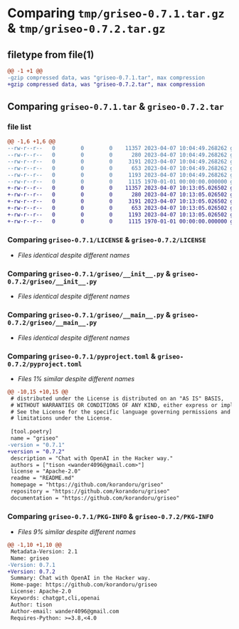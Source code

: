 # Comparing `tmp/griseo-0.7.1.tar.gz` & `tmp/griseo-0.7.2.tar.gz`

## filetype from file(1)

```diff
@@ -1 +1 @@
-gzip compressed data, was "griseo-0.7.1.tar", max compression
+gzip compressed data, was "griseo-0.7.2.tar", max compression
```

## Comparing `griseo-0.7.1.tar` & `griseo-0.7.2.tar`

### file list

```diff
@@ -1,6 +1,6 @@
--rw-r--r--   0        0        0    11357 2023-04-07 10:04:49.268262 griseo-0.7.1/LICENSE
--rw-r--r--   0        0        0      280 2023-04-07 10:04:49.268262 griseo-0.7.1/README.md
--rw-r--r--   0        0        0     3191 2023-04-07 10:04:49.268262 griseo-0.7.1/griseo/__init__.py
--rw-r--r--   0        0        0      653 2023-04-07 10:04:49.268262 griseo-0.7.1/griseo/__main__.py
--rw-r--r--   0        0        0     1193 2023-04-07 10:04:49.268262 griseo-0.7.1/pyproject.toml
--rw-r--r--   0        0        0     1115 1970-01-01 00:00:00.000000 griseo-0.7.1/PKG-INFO
+-rw-r--r--   0        0        0    11357 2023-04-07 10:13:05.026502 griseo-0.7.2/LICENSE
+-rw-r--r--   0        0        0      280 2023-04-07 10:13:05.026502 griseo-0.7.2/README.md
+-rw-r--r--   0        0        0     3191 2023-04-07 10:13:05.026502 griseo-0.7.2/griseo/__init__.py
+-rw-r--r--   0        0        0      653 2023-04-07 10:13:05.026502 griseo-0.7.2/griseo/__main__.py
+-rw-r--r--   0        0        0     1193 2023-04-07 10:13:05.026502 griseo-0.7.2/pyproject.toml
+-rw-r--r--   0        0        0     1115 1970-01-01 00:00:00.000000 griseo-0.7.2/PKG-INFO
```

### Comparing `griseo-0.7.1/LICENSE` & `griseo-0.7.2/LICENSE`

 * *Files identical despite different names*

### Comparing `griseo-0.7.1/griseo/__init__.py` & `griseo-0.7.2/griseo/__init__.py`

 * *Files identical despite different names*

### Comparing `griseo-0.7.1/griseo/__main__.py` & `griseo-0.7.2/griseo/__main__.py`

 * *Files identical despite different names*

### Comparing `griseo-0.7.1/pyproject.toml` & `griseo-0.7.2/pyproject.toml`

 * *Files 1% similar despite different names*

```diff
@@ -10,15 +10,15 @@
 # distributed under the License is distributed on an "AS IS" BASIS,
 # WITHOUT WARRANTIES OR CONDITIONS OF ANY KIND, either express or implied.
 # See the License for the specific language governing permissions and
 # limitations under the License.
 
 [tool.poetry]
 name = "griseo"
-version = "0.7.1"
+version = "0.7.2"
 description = "Chat with OpenAI in the Hacker way."
 authors = ["tison <wander4096@gmail.com>"]
 license = "Apache-2.0"
 readme = "README.md"
 homepage = "https://github.com/korandoru/griseo"
 repository = "https://github.com/korandoru/griseo"
 documentation = "https://github.com/korandoru/griseo"
```

### Comparing `griseo-0.7.1/PKG-INFO` & `griseo-0.7.2/PKG-INFO`

 * *Files 9% similar despite different names*

```diff
@@ -1,10 +1,10 @@
 Metadata-Version: 2.1
 Name: griseo
-Version: 0.7.1
+Version: 0.7.2
 Summary: Chat with OpenAI in the Hacker way.
 Home-page: https://github.com/korandoru/griseo
 License: Apache-2.0
 Keywords: chatgpt,cli,openai
 Author: tison
 Author-email: wander4096@gmail.com
 Requires-Python: >=3.8,<4.0
```

